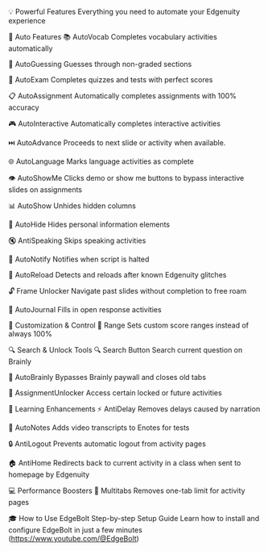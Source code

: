 💡 Powerful Features
Everything you need to automate your Edgenuity experience

🚀 Auto Features
📚 AutoVocab
Completes vocabulary activities automatically

🎯 AutoGuessing
Guesses through non-graded sections

📝 AutoExam
Completes quizzes and tests with perfect scores

📋 AutoAssignment
Automatically completes assignments with 100% accuracy

🎮 AutoInteractive
Automatically completes interactive activities

⏭️ AutoAdvance
Proceeds to next slide or activity when available.

🌐 AutoLanguage
Marks language activities as complete

👁️ AutoShowMe
Clicks demo or show me buttons to bypass interactive slides on assignments

📊 AutoShow
Unhides hidden columns

🙈 AutoHide
Hides personal information elements

🔇 AntiSpeaking
Skips speaking activities

🔔 AutoNotify
Notifies when script is halted

🔄 AutoReload
Detects and reloads after known Edgenuity glitches

🔓 Frame Unlocker
Navigate past slides without completion to free roam

📖 AutoJournal
Fills in open response activities

🎯 Customization & Control
📏 Range
Sets custom score ranges instead of always 100%

🔍 Search & Unlock Tools
🔍 Search Button
Search current question on Brainly

🧠 AutoBrainly
Bypasses Brainly paywall and closes old tabs

🔐 AssignmentUnlocker
Access certain locked or future activities

🧠 Learning Enhancements
⚡ AntiDelay
Removes delays caused by narration

📝 AutoNotes
Adds video transcripts to Enotes for tests

🔒 AntiLogout
Prevents automatic logout from activity pages

🏠 AntiHome
Redirects back to current activity in a class when sent to homepage by Edgenuity

💻 Performance Boosters
📑 Multitabs
Removes one-tab limit for activity pages

🎓 How to Use EdgeBolt
Step-by-step Setup Guide
Learn how to install and configure EdgeBolt in just a few minutes (https://www.youtube.com/@EdgeBolt)
